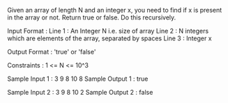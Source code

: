Given an array of length N and an integer x, you need to find if x is present in the array or not. Return true or false.
Do this recursively.

Input Format :
Line 1 : An Integer N i.e. size of array
Line 2 : N integers which are elements of the array, separated by spaces
Line 3 : Integer x

Output Format :
'true' or 'false'

Constraints :
1 <= N <= 10^3

Sample Input 1 :
3
9 8 10
8
Sample Output 1 :
true

Sample Input 2 :
3
9 8 10
2
Sample Output 2 :
false
